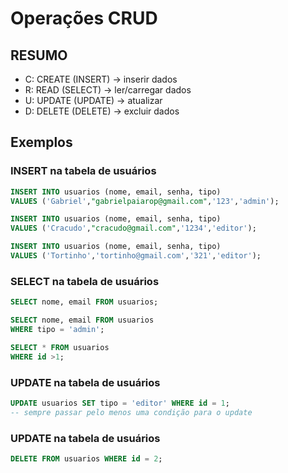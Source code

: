 # Operações CRUD

## RESUMO


- C: CREATE (INSERT) -> inserir dados
- R: READ (SELECT) -> ler/carregar dados
- U: UPDATE (UPDATE) -> atualizar
- D: DELETE (DELETE) -> excluir dados

## Exemplos

### INSERT na tabela de usuários

```sql
INSERT INTO usuarios (nome, email, senha, tipo)
VALUES ('Gabriel',"gabrielpaiarop@gmail.com",'123','admin');
```

```sql
INSERT INTO usuarios (nome, email, senha, tipo)
VALUES ('Cracudo',"cracudo@gmail.com",'1234','editor');
```

```sql
INSERT INTO usuarios (nome, email, senha, tipo)
VALUES ('Tortinho','tortinho@gmail.com','321','editor');
```

### SELECT na tabela de usuários

```sql
SELECT nome, email FROM usuarios;
```

```sql
SELECT nome, email FROM usuarios
WHERE tipo = 'admin';
```
```sql
SELECT * FROM usuarios
WHERE id >1;
```

### UPDATE na tabela de usuários

```sql
UPDATE usuarios SET tipo = 'editor' WHERE id = 1;
-- sempre passar pelo menos uma condição para o update
```

### UPDATE na tabela de usuários

```sql
DELETE FROM usuarios WHERE id = 2;

```